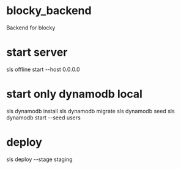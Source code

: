 # blocky_backend
Backend for blocky

# start server
sls offline start --host 0.0.0.0

# start only dynamodb local
sls dynamodb install
sls dynamodb migrate
sls dynamodb seed
sls dynamodb start --seed users

# deploy
sls deploy --stage staging
